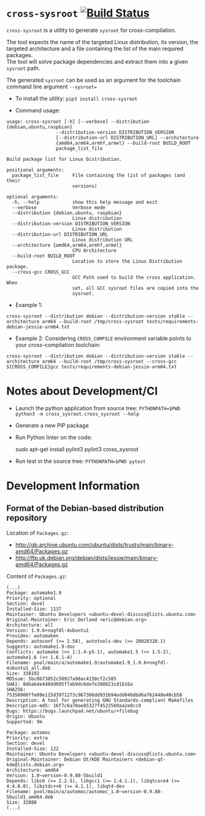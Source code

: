 # `cross-sysroot` [![Build Status](https://travis-ci.org/labapart/cross_sysroot.svg?branch=master)](https://travis-ci.org/labapart/cross_sysroot)

`cross-sysroot` is a utility to generate `sysroot` for cross-compilation.

The tool expects the name of the targeted Linux distribution, its version, the targeted architecture and a file containing the list of the main required packages.  
The tool will solve package dependencies and extract them into a given `sysroot` path.

The generated `sysroot` can be used as an argument for the toolchain command line argument `--sysroot=`

* To install the utility: `pip3 install cross-sysroot`

* Command usage:

```
usage: cross-sysroot [-h] [--verbose] --distribution {debian,ubuntu,raspbian}
                  --distribution-version DISTRIBUTION_VERSION
                  [--distribution-url DISTRIBUTION_URL] --architecture
                  {amd64,arm64,armhf,armel} --build-root BUILD_ROOT
                  package_list_file

Build package list for Linux Distribution.

positional arguments:
  package_list_file     File containing the list of packages (and their
                        versions)

optional arguments:
  -h, --help            show this help message and exit
  --verbose             Verbose mode
  --distribution {debian,ubuntu, raspbian}
                        Linux distribution
  --distribution-version DISTRIBUTION_VERSION
                        Linux distribution
  --distribution-url DISTRIBUTION_URL
                        Linux distribution URL
  --architecture {amd64,arm64,armhf,armel}
                        CPU Architecture
  --build-root BUILD_ROOT
                        Location to store the Linux Distribution package.
  --cross-gcc CROSS_GCC
                        GCC Path used to build the cross application. When
                        set, all GCC sysroot files are copied into the
                        sysroot.
```

* Example 1:

```
cross-sysroot --distribution debian --distribution-version stable --architecture arm64 --build-root /tmp/cross-sysroot tests/requirements-debian-jessie-arm64.txt
```

* Example 2: Considering `CROSS_COMPILE` environment variable points to your cross-compilation toolchain:

```
cross-sysroot --distribution debian --distribution-version stable --architecture arm64 --build-root /tmp/cross-sysroot --cross-gcc ${CROSS_COMPILE}gcc tests/requirements-debian-jessie-arm64.txt
```

Notes about Development/CI
==========================

* Launch the python application from source tree: `PYTHONPATH=$PWD python3 -m cross_sysroot.cross_sysroot --help`

* Generate a new PIP package

* Run Python linter on the code:

    sudo apt-get install pylint3
    pylint3 cross_sysroot

* Run test in the source tree: `PYTHONPATH=$PWD pytest`

Development Information
=======================

Format of the Debian-based distribution repository
--------------------------------------------------

Location of `Packages.gz`:
- http://gb.archive.ubuntu.com/ubuntu/dists/trusty/main/binary-amd64/Packages.gz
- http://ftp.uk.debian.org/debian/dists/jessie/main/binary-amd64/Packages.gz

Content of `Packages.gz`:

```
(...)
Package: automake1.9
Priority: optional
Section: devel
Installed-Size: 1137
Maintainer: Ubuntu Developers <ubuntu-devel-discuss@lists.ubuntu.com>
Original-Maintainer: Eric Dorland <eric@debian.org>
Architecture: all
Version: 1.9.6+nogfdl-4ubuntu1
Provides: automaken
Depends: autoconf (>= 2.58), autotools-dev (>= 20020320.1)
Suggests: automake1.9-doc
Conflicts: automake (<< 1:1.4-p5-1), automake1.5 (<< 1.5-2), automake1.6 (<< 1.6.1-4)
Filename: pool/main/a/automake1.9/automake1.9_1.9.6+nogfdl-4ubuntu1_all.deb
Size: 338192
MD5sum: 5bc0b73852c50927a98ac4150cf2c585
SHA1: 8dbab4e448dd095f7ab9dc6defe308823cd1b16a
SHA256: 75358908ffe09e115d3971273c967306dd931b94edd846dbd6a762448e40cb56
Description: A tool for generating GNU Standards-compliant Makefiles
Description-md5: 16f7c6a70ae85327f4522569aa2e0cc9
Bugs: https://bugs.launchpad.net/ubuntu/+filebug
Origin: Ubuntu
Supported: 9m

Package: automoc
Priority: extra
Section: devel
Installed-Size: 122
Maintainer: Ubuntu Developers <ubuntu-devel-discuss@lists.ubuntu.com>
Original-Maintainer: Debian Qt/KDE Maintainers <debian-qt-kde@lists.debian.org>
Architecture: amd64
Version: 1.0~version-0.9.88-5build1
Depends: libc6 (>= 2.2.5), libgcc1 (>= 1:4.1.1), libqtcore4 (>= 4:4.8.0), libstdc++6 (>= 4.1.1), libqt4-dev
Filename: pool/main/a/automoc/automoc_1.0~version-0.9.88-5build1_amd64.deb
Size: 32888
(...)
```
